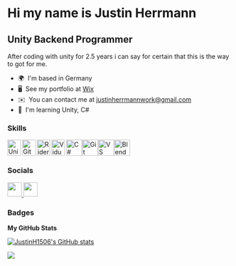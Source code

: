 Hi my name is Justin Herrmann
================================

Unity Backend Programmer
------------------------

After coding with unity for 2.5 years i can say for certain that this is the way to got for me.

* 🌍  I'm based in Germany
* 🖥️  See my portfolio at [Wix](http://justinherrmann34.wixsite.com/justinherrmann)
* ✉️  You can contact me at [justinherrmannwork@gmail.com](mailto:justinherrmannwork@gmail.com)
* 🧠  I'm learning Unity, C#

### Skills


<p align="left">
<a href="https://docs.microsoft.com/en-us/dotnet/csharp/" target="_blank" rel="noreferrer"><img src="https://raw.githubusercontent.com/danielcranney/readme-generator/main/public/icons/skills/csharp-colored.svg" width="36" height="36" alt="C#" /></a><a href="https://git-scm.com/" target="_blank" rel="noreferrer"><img src="https://raw.githubusercontent.com/danielcranney/readme-generator/main/public/icons/skills/git-colored.svg" width="36" height="36" alt="Git" /></a><a href="https://code.visualstudio.com/" target="_blank" rel="noreferrer"><img src="https://raw.githubusercontent.com/danielcranney/readme-generator/main/public/icons/skills/visualstudiocode.svg" width="36" height="36" alt="VS Code" /></a></a></a></a></a><a href="https://www.blender.org/" target="_blank" rel="noreferrer"><img src="https://raw.githubusercontent.com/danielcranney/readme-generator/main/public/icons/skills/blender-colored.svg" width="36" height="36" alt="Blender" /></a> <img align="left" alt="Unity" width="30px" height="36" src="https://cdn.jsdelivr.net/gh/devicons/devicon@latest/icons/unity/unity-original.svg" /> <img align="left" alt="Git" width="30px" height="36" src="https://cdn.jsdelivr.net/gh/devicons/devicon/icons/git/git-original.svg" />
<img align="left" alt="Rider" width="30px" height="36" src="https://cdn.jsdelivr.net/gh/devicons/devicon@latest/icons/rider/rider-original.svg" />
<img align="left" alt="VidualStudio" width="30px" height="36" src="https://cdn.jsdelivr.net/gh/devicons/devicon@latest/icons/visualstudio/visualstudio-original.svg" />
</p>


### Socials

<p align="left"> <a href="https://www.github.com/JustinH1506" target="_blank" rel="noreferrer"> <picture> <source media="(prefers-color-scheme: dark)" srcset="https://raw.githubusercontent.com/danielcranney/readme-generator/main/public/icons/socials/github-dark.svg" /> <source media="(prefers-color-scheme: light)" srcset="https://raw.githubusercontent.com/danielcranney/readme-generator/main/public/icons/socials/github.svg" /> <img src="https://raw.githubusercontent.com/danielcranney/readme-generator/main/public/icons/socials/github.svg" width="32" height="32" /> </picture> </a> <a href="https://www.linkedin.com/in/justin-herrmann-5b33402b0/" target="_blank" rel="noreferrer"> <picture> <source media="(prefers-color-scheme: dark)" srcset="https://raw.githubusercontent.com/danielcranney/readme-generator/main/public/icons/socials/linkedin-dark.svg" /> <source media="(prefers-color-scheme: light)" srcset="https://raw.githubusercontent.com/danielcranney/readme-generator/main/public/icons/socials/linkedin.svg" /> <img src="https://raw.githubusercontent.com/danielcranney/readme-generator/main/public/icons/socials/linkedin.svg" width="32" height="32" /> </picture> </a></p>

### Badges

<b>My GitHub Stats</b>

<a href="http://www.github.com/JustinH1506"><img src="https://github-readme-stats.vercel.app/api?username=JustinH1506&show_icons=true&hide=&count_private=true&title_color=0891b2&text_color=ffffff&icon_color=0891b2&bg_color=181824&hide_border=true&show_icons=true" alt="JustinH1506's GitHub stats" /></a>

<a href="http://www.github.com/JustinH1506"><img src="https://github-readme-streak-stats.herokuapp.com/?user=JustinH1506&stroke=ffffff&background=181824&ring=0891b2&fire=0891b2&currStreakNum=ffffff&currStreakLabel=0891b2&sideNums=ffffff&sideLabels=ffffff&dates=ffffff&hide_border=true" /></a>

